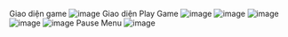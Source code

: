 Giao diện game
![image](https://user-images.githubusercontent.com/44593404/105666738-832ddf80-5f0c-11eb-9432-bc153d859e41.png)
Giao diện Play Game
![image](https://user-images.githubusercontent.com/44593404/105666769-92149200-5f0c-11eb-9a37-9fac782fddf7.png)
![image](https://user-images.githubusercontent.com/44593404/105666800-a5276200-5f0c-11eb-86db-70dad915d60b.png)
![image](https://user-images.githubusercontent.com/44593404/105666808-a8225280-5f0c-11eb-86ef-686fcce1c37f.png)
![image](https://user-images.githubusercontent.com/44593404/105666829-b1abba80-5f0c-11eb-97ea-aa8aeaa12526.png)
![image](https://user-images.githubusercontent.com/44593404/105666838-b4a6ab00-5f0c-11eb-9943-55b73a573901.png)
Pause Menu
![image](https://user-images.githubusercontent.com/44593404/105666781-980a7300-5f0c-11eb-8223-8f48ef35f94b.png)

